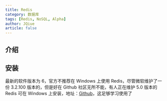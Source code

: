 ```yaml
---
title: Redis
category: 数据库
tags: [Redis, NoSQL, Alpha]
author: JQiue
article: false
---
```


## 介绍

## 安装

最新的软件版本为 6，官方不推荐在 Windows 上使用 Redis，尽管微软维护了一份 3.2.100 版本的，但是好在 Github 社区无所不能，有人正在维护 5.0 版本的 Redis 可在 Windows 上安装，地址：[Github](https://github.com/tporadowski/redis)，这足够学习使用了
